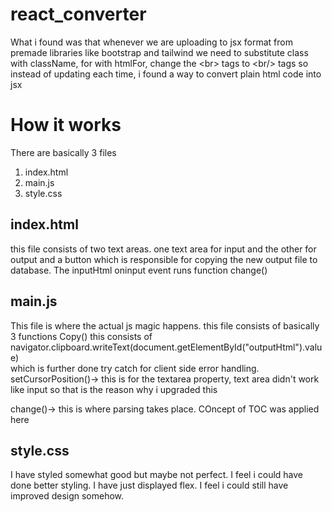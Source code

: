 # react_converter
What i found was that whenever we are uploading to jsx format from premade libraries like bootstrap and tailwind we need to substitute class with className, for with htmlFor, change the &lt;br> tags to &lt;br/> tags so instead of updating each time, i found a way to convert plain html code into jsx 

# How it works
There are basically 3 files 
1. index.html
2. main.js
3. style.css

## index.html
this file consists of two text areas. one text area for input and the other for output and a button which is responsible for copying the new output file to database. The inputHtml oninput event runs function change() 

## main.js
This file is where the actual js magic happens. this file consists of basically 3 functions
  Copy()
   this consists of navigator.clipboard.writeText(document.getElementById("outputHtml").value)   
   which is further done try catch for client side error handling. 
  setCursorPosition()-> this is for the textarea property, text area didn't work like input so that is the reason why i upgraded this

  change()-> this is where parsing takes place. COncept of TOC was applied here 

## style.css
I have styled somewhat good but maybe not perfect. I feel i could have done better styling. I have just displayed flex. I feel i could still have improved design somehow.

